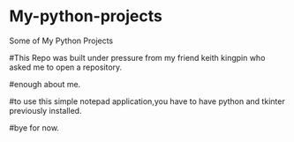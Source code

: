 # My-python-projects
Some of My Python Projects

#This Repo was built under pressure from my friend keith kingpin who asked me to open a repository.

#enough about me.

#to use this simple notepad application,you have to have python and tkinter previously installed.

#bye for now.
